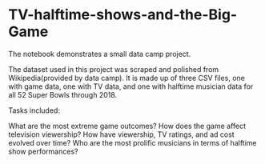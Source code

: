# TV-halftime-shows-and-the-Big-Game

The notebook demonstrates a small data camp project.

The dataset used in this project was scraped and polished from Wikipedia(provided by data camp). It is made up of three CSV files, one with game data, one with TV data, and one with halftime musician data for all 52 Super Bowls through 2018.

Tasks included:

What are the most extreme game outcomes?
How does the game affect television viewership?
How have viewership, TV ratings, and ad cost evolved over time?
Who are the most prolific musicians in terms of halftime show performances?
